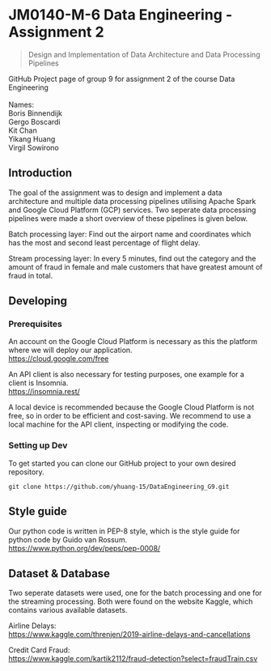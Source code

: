 # JM0140-M-6 Data Engineering - Assignment 2
> Design and Implementation of Data Architecture and Data Processing Pipelines

GitHub Project page of group 9 for assignment 2 of the course Data Engineering
<br />
<br />
Names: <br />
Boris Binnendijk <br />
Gergo Boscardi <br />
Kit Chan <br />
Yikang Huang <br />
Virgil Sowirono <br />

## Introduction
The goal of the assignment was to design and implement a data architecture and multiple data processing pipelines utilising Apache Spark and Google Cloud Platform (GCP) services. Two seperate data processing pipelines were made a short overview of these pipelines is given below.

Batch processing layer: Find out the airport name and coordinates which has the most and second least percentage of flight delay.

Stream processing layer: In every 5 minutes, find out the category and the amount of fraud in female and male customers that have greatest amount of fraud in total.

## Developing

### Prerequisites
An account on the Google Cloud Platform is necessary as this the platform where we will deploy our application. <br />
https://cloud.google.com/free

An API client is also necessary for testing purposes, one example for a client is Insomnia. <br />
https://insomnia.rest/

A local device is recommended because the Google Cloud Platform is not free, so in order to be efficient and cost-saving. We recommend to use a local machine for the API client, inspecting or modifying the code.

### Setting up Dev

To get started you can clone our GitHub project to your own desired repository.

```shell
git clone https://github.com/yhuang-15/DataEngineering_G9.git
```

## Style guide

Our python code is written in PEP-8 style, which is the style guide for python code by Guido van Rossum.
<br />
https://www.python.org/dev/peps/pep-0008/

## Dataset & Database

Two seperate datasets were used, one for the batch processing and one for the streaming processing. Both were found on the website Kaggle, which contains various available datasets.

Airline Delays:
<br />
https://www.kaggle.com/threnjen/2019-airline-delays-and-cancellations

Credit Card Fraud:
<br />
https://www.kaggle.com/kartik2112/fraud-detection?select=fraudTrain.csv
